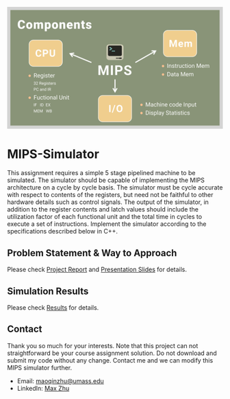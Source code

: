 ![MIPS](https://github.com/MaxyZhu75/MIPS-Simulator/blob/main/summary/Components.png)
# MIPS-Simulator
This assignment requires a simple 5 stage pipelined machine to be simulated. The simulator should be capable of implementing the MIPS architecture on a cycle by cycle basis. The simulator must be cycle accurate with respect to contents of the registers, but need not be faithful to other hardware details such as control signals. The output of the simulator, in addition to the register contents and latch values should include the utilization factor of each functional unit and the total time in cycles to execute a set of instructions. Implement the simulator according to the specifications described below in C++.
## Problem Statement & Way to Approach
Please check [Project Report](https://github.com/MaxyZhu75/MIPS-Simulator/blob/main/summary/report/ProjectReport.pdf) and [Presentation Slides](https://github.com/MaxyZhu75/MIPS-Simulator/blob/main/summary/slides/PresentationSlides.pdf) for details.
## Simulation Results
Please check [Results](https://github.com/MaxyZhu75/MIPS-Simulator/blob/main/summary/results/SimulationResult.pdf) for details.
## Contact
Thank you so much for your interests. Note that this project can not straightforward be your course assignment solution. Do not download and submit my code without any change. Contact me and we can modify this MIPS simulator further.
* Email: maoqinzhu@umass.edu
* LinkedIn: [Max Zhu](https://www.linkedin.com/in/maoqin-zhu/)
